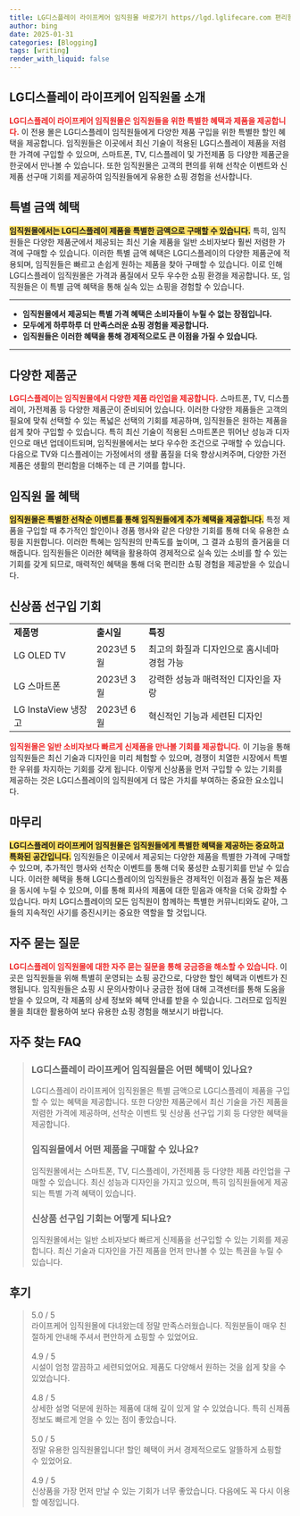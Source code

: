 ```yaml
---
title: LG디스플레이 라이프케어 임직원몰 바로가기 https//lgd.lglifecare.com 편리함
author: bing
date: 2025-01-31
categories: [Blogging]
tags: [writing]
render_with_liquid: false
---
```



<h2 id='LG디스플레이 라이프케어 임직원몰 소개'>LG디스플레이 라이프케어 임직원몰 소개</h2>

<p><b><span style="color: #ee2323;">LG디스플레이 라이프케어 임직원몰은 임직원들을 위한 특별한 혜택과 제품을 제공합니다.</span></b> 이 전용 몰은 LG디스플레이 임직원들에게 다양한 제품 구입을 위한 특별한 할인 혜택을 제공합니다. 임직원들은 이곳에서 최신 기술이 적용된 LG디스플레이 제품을 저렴한 가격에 구입할 수 있으며, 스마트폰, TV, 디스플레이 및 가전제품 등 다양한 제품군을 한곳에서 만나볼 수 있습니다. 또한 임직원몰은 고객의 편의를 위해 선착순 이벤트와 신제품 선구매 기회를 제공하여 임직원들에게 유용한 쇼핑 경험을 선사합니다.</p>

<h2 id='특별 금액 혜택'>특별 금액 혜택</h2>

<p><b><span style="background-color: #ffe066;">임직원몰에서는 LG디스플레이 제품을 특별한 금액으로 구매할 수 있습니다.</span></b> 특히, 임직원들은 다양한 제품군에서 제공되는 최신 기술 제품을 일반 소비자보다 훨씬 저렴한 가격에 구매할 수 있습니다. 이러한 특별 금액 혜택은 LG디스플레이의 다양한 제품군에 적용되며, 임직원들은 빠르고 손쉽게 원하는 제품을 찾아 구매할 수 있습니다. 이로 인해 LG디스플레이 임직원몰은 가격과 품질에서 모두 우수한 쇼핑 환경을 제공합니다. 또, 임직원들은 이 특별 금액 혜택을 통해 실속 있는 쇼핑을 경험할 수 있습니다.</p>

<hr />

<ul>
    <li><b>임직원몰에서 제공되는 특별 가격 혜택은 소비자들이 누릴 수 없는 장점입니다.</b></li>
    <li><b>모두에게 하루하루 더 만족스러운 쇼핑 경험을 제공합니다.</b></li>
    <li><b>임직원들은 이러한 혜택을 통해 경제적으로도 큰 이점을 가질 수 있습니다.</b></li>
</ul>

<hr />

<h2 id='다양한 제품군'>다양한 제품군</h2>

<p><b><span style="color: #ee2323;">LG디스플레이는 임직원몰에서 다양한 제품 라인업을 제공합니다.</span></b> 스마트폰, TV, 디스플레이, 가전제품 등 다양한 제품군이 준비되어 있습니다. 이러한 다양한 제품들은 고객의 필요에 맞춰 선택할 수 있는 폭넓은 선택의 기회를 제공하며, 임직원들은 원하는 제품을 쉽게 찾아 구입할 수 있습니다. 특히 최신 기술이 적용된 스마트폰은 뛰어난 성능과 디자인으로 매년 업데이트되며, 임직원몰에서는 보다 우수한 조건으로 구매할 수 있습니다. 다음으로 TV와 디스플레이는 가정에서의 생활 품질을 더욱 향상시켜주며, 다양한 가전제품은 생활의 편리함을 더해주는 데 큰 기여를 합니다.</p>

<h2 id='임직원 몰 혜택'>임직원 몰 혜택</h2>

<p><b><span style="background-color: #ffe066;">임직원몰은 특별한 선착순 이벤트를 통해 임직원들에게 추가 혜택을 제공합니다.</span></b> 특정 제품을 구입할 때 추가적인 할인이나 경품 행사와 같은 다양한 기회를 통해 더욱 유용한 쇼핑을 지원합니다. 이러한 특혜는 임직원의 만족도를 높이며, 그 결과 쇼핑의 즐거움을 더해줍니다. 임직원들은 이러한 혜택을 활용하여 경제적으로 실속 있는 소비를 할 수 있는 기회를 갖게 되므로, 매력적인 혜택을 통해 더욱 편리한 쇼핑 경험을 제공받을 수 있습니다.</p>

<h2 id='신상품 선구입 기회'>신상품 선구입 기회</h2>

<table>
    <tr>
        <td><b>제품명</b></td>
        <td><b>출시일</b></td>
        <td><b>특징</b></td>
    </tr>
    <tr>
        <td>LG OLED TV</td>
        <td>2023년 5월</td>
        <td>최고의 화질과 디자인으로 홈시네마 경험 가능</td>
    </tr>
    <tr>
        <td>LG 스마트폰</td>
        <td>2023년 3월</td>
        <td>강력한 성능과 매력적인 디자인을 자랑</td>
    </tr>
    <tr>
        <td>LG InstaView 냉장고</td>
        <td>2023년 6월</td>
        <td>혁신적인 기능과 세련된 디자인</td>
    </tr>
</table>

<p><b><span style="color: #ee2323;">임직원몰은 일반 소비자보다 빠르게 신제품을 만나볼 기회를 제공합니다.</span></b> 이 기능을 통해 임직원들은 최신 기술과 디자인을 미리 체험할 수 있으며, 경쟁이 치열한 시장에서 특별한 우위를 차지하는 기회를 갖게 됩니다. 이렇게 신상품을 먼저 구입할 수 있는 기회를 제공하는 것은 LG디스플레이의 임직원에게 더 많은 가치를 부여하는 중요한 요소입니다.</p>

<h2 id='마무리'>마무리</h2>

<p><b><span style="background-color: #ffe066;">LG디스플레이 라이프케어 임직원몰은 임직원들에게 특별한 혜택을 제공하는 중요하고 특화된 공간입니다.</span></b> 임직원들은 이곳에서 제공되는 다양한 제품을 특별한 가격에 구매할 수 있으며, 추가적인 행사와 선착순 이벤트를 통해 더욱 풍성한 쇼핑기회를 만날 수 있습니다. 이러한 혜택을 통해 LG디스플레이의 임직원들은 경제적인 이점과 품질 높은 제품을 동시에 누릴 수 있으며, 이를 통해 회사의 제품에 대한 믿음과 애착을 더욱 강화할 수 있습니다. 마치 LG디스플레이의 모든 임직원이 함께하는 특별한 커뮤니티와도 같아, 그들의 지속적인 사기를 증진시키는 중요한 역할을 할 것입니다.</p>

<h2 id='FAQ'>자주 묻는 질문</h2>

<p><b><span style="color: #ee2323;">LG디스플레이 임직원몰에 대한 자주 묻는 질문을 통해 궁금증을 해소할 수 있습니다.</span></b> 이곳은 임직원들을 위해 특별히 운영되는 쇼핑 공간으로, 다양한 할인 혜택과 이벤트가 진행됩니다. 임직원들은 쇼핑 시 문의사항이나 궁금한 점에 대해 고객센터를 통해 도움을 받을 수 있으며, 각 제품의 상세 정보와 혜택 안내를 받을 수 있습니다. 그러므로 임직원몰을 최대한 활용하여 보다 유용한 쇼핑 경험을 해보시기 바랍니다.</p>


<h2 id='자주_찾는_FAQ'>자주 찾는 FAQ</h2>
<div itemscope="" itemtype="https://schema.org/FAQPage"> 
<blockquote> 
<div itemscope="" itemprop="mainEntity" itemtype="https://schema.org/Question"> 
<h3 itemprop="name">LG디스플레이 라이프케어 임직원몰은 어떤 혜택이 있나요?</h3> 
<div itemscope="" itemprop="acceptedAnswer" itemtype="https://schema.org/Answer"> 
<span itemprop="text"> 
<p>LG디스플레이 라이프케어 임직원몰은 특별 금액으로 LG디스플레이 제품을 구입할 수 있는 혜택을 제공합니다. 또한 다양한 제품군에서 최신 기술을 가진 제품을 저렴한 가격에 제공하며, 선착순 이벤트 및 신상품 선구입 기회 등 다양한 혜택을 제공합니다.</p> 
</span> 
</div> 
</div> 
<div itemscope="" itemprop="mainEntity" itemtype="https://schema.org/Question"> 
<h3 itemprop="name">임직원몰에서 어떤 제품을 구매할 수 있나요?</h3> 
<div itemscope="" itemprop="acceptedAnswer" itemtype="https://schema.org/Answer"> 
<span itemprop="text"> 
<p>임직원몰에서는 스마트폰, TV, 디스플레이, 가전제품 등 다양한 제품 라인업을 구매할 수 있습니다. 최신 성능과 디자인을 가지고 있으며, 특히 임직원들에게 제공되는 특별 가격 혜택이 있습니다.</p> 
</span> 
</div> 
</div> 
<div itemscope="" itemprop="mainEntity" itemtype="https://schema.org/Question"> 
<h3 itemprop="name">신상품 선구입 기회는 어떻게 되나요?</h3> 
<div itemscope="" itemprop="acceptedAnswer" itemtype="https://schema.org/Answer"> 
<span itemprop="text"> 
<p>임직원몰에서는 일반 소비자보다 빠르게 신제품을 선구입할 수 있는 기회를 제공합니다. 최신 기술과 디자인을 가진 제품을 먼저 만나볼 수 있는 특권을 누릴 수 있습니다.</p> 
</span> 
</div> 
</div> 
</blockquote> 
</div>
<h2 id='후기'>후기</h2>
<div itemscope itemtype="https://schema.org/Product">
  <blockquote>
  <div itemprop="review" itemscope itemtype="https://schema.org/Review">
      <div itemprop="reviewRating" itemscope itemtype="https://schema.org/Rating"> <span itemprop="ratingValue">5.0</span> / <span itemprop="bestRating">5</span> </div>
      <span itemprop="reviewBody">라이프케어 임직원몰에 다녀왔는데 정말 만족스러웠습니다. 직원분들이 매우 친절하게 안내해 주셔서 편안하게 쇼핑할 수 있었어요.</span>
  </div>
  <br>
  <div itemprop="review" itemscope itemtype="https://schema.org/Review">
      <div itemprop="reviewRating" itemscope itemtype="https://schema.org/Rating"> <span itemprop="ratingValue">4.9</span> / <span itemprop="bestRating">5</span> </div>
      <span itemprop="reviewBody">시설이 엄청 깔끔하고 세련되었어요. 제품도 다양해서 원하는 것을 쉽게 찾을 수 있었습니다.</span>
  </div>
  <br>
  <div itemprop="review" itemscope itemtype="https://schema.org/Review">
      <div itemprop="reviewRating" itemscope itemtype="https://schema.org/Rating"> <span itemprop="ratingValue">4.8</span> / <span itemprop="bestRating">5</span> </div>
      <span itemprop="reviewBody">상세한 설명 덕분에 원하는 제품에 대해 깊이 있게 알 수 있었습니다. 특히 신제품 정보도 빠르게 얻을 수 있는 점이 좋았습니다.</span>
  </div>
  <br>
  <div itemprop="review" itemscope itemtype="https://schema.org/Review">
      <div itemprop="reviewRating" itemscope itemtype="https://schema.org/Rating"> <span itemprop="ratingValue">5.0</span> / <span itemprop="bestRating">5</span> </div>
      <span itemprop="reviewBody">정말 유용한 임직원몰입니다! 할인 혜택이 커서 경제적으로도 알뜰하게 쇼핑할 수 있었어요.</span>
  </div>
  <br>
  <div itemprop="review" itemscope itemtype="https://schema.org/Review">
      <div itemprop="reviewRating" itemscope itemtype="https://schema.org/Rating"> <span itemprop="ratingValue">4.9</span> / <span itemprop="bestRating">5</span> </div>
      <span itemprop="reviewBody">신상품을 가장 먼저 만날 수 있는 기회가 너무 좋았습니다. 다음에도 꼭 다시 이용할 예정입니다.</span>
  </div>
  </blockquote>
</div>
